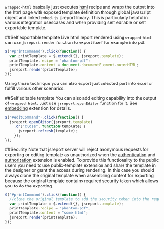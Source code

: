 `wrapped-html` basically just executes [html](/learn/html) recipe and wraps the output into the html page with exposed template definition through global javascript object and linked `embed.js` jsreport library. This is particularly helpful in various integration usescases and when providing self editable or self exportable template.

##Self exportable template
Live html report rendered using `wrapped-html` can use `jsreport.render` function to export itself for example into pdf. 
```js
$("#printCommand").click(function() {
  var printTemplate = $.extend({}, jsreport.template);
  printTemplate.recipe = "phantom-pdf";
  printTemplate.content = document.documentElement.outerHTML;
  jsreport.render(printTemplate);
});
```

Using these technique you can also export just selected part into excel or fulfill various other scenarios. 

##Self editable template
You can also add editing capability into the output of `wrapped-html`. Just use `jsreport.openEditor` function for it. See [embedding](/learn/embedding) extension for details.

```js
$("#editCommand").click(function() {
  jsreport.openEditor(jsreport.template)
    .on("close", function(template) {
      jsreport.refresh(template);
    });
});
```

##Security
Note that jsreport server will reject anonymous requests for exporting or editing template as unauthorized when the [authentication](/learn/authentication) and [authorization](/authorization) extension is enabled. To provide this functionality to the public users you need to use [public-template](/learn/public-templates) extension and share the template in the designer or grant the access during rendering. In this case you should always clone the original template when assembling content for exporting because the original template contains required security token which allows you to do the exporting.

```js
$("#printCommand").click(function() {
  //clone the original template to add the security token into the request
  var printTemplate = $.extend({}, jsreport.template);
  printTemplate.recipe = "phantom-pdf";
  printTemplate.content = "some html";
  jsreport.render(printTemplate);
});
```


